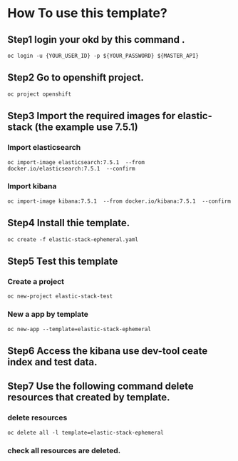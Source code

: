 # How To use this template?

## Step1 login your okd by this command .

```
oc login -u {YOUR_USER_ID} -p ${YOUR_PASSWORD} ${MASTER_API}
```

## Step2 Go to openshift project.
```
oc project openshift 
```
## Step3 Import the required images for elastic-stack (the example use 7.5.1)
### Import elasticsearch
```
oc import-image elasticsearch:7.5.1  --from docker.io/elasticsearch:7.5.1  --confirm 
```
### Import kibana
```
oc import-image kibana:7.5.1  --from docker.io/kibana:7.5.1  --confirm 
```

## Step4 Install thie template.
```
oc create -f elastic-stack-ephemeral.yaml
```

## Step5 Test this template
### Create a project
```
oc new-project elastic-stack-test
```
### New a app by template
```
oc new-app --template=elastic-stack-ephemeral
```

## Step6 Access the kibana use dev-tool ceate index and test data.

## Step7 Use the following command delete resources that created by template.  
### delete resources
```
oc delete all -l template=elastic-stack-ephemeral
```
### check all resources are deleted.
